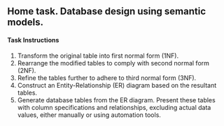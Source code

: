 ## Home task. Database design using semantic models.

#### Task Instructions

1. Transform the original table into first normal form (1NF).
2. Rearrange the modified tables to comply with second normal form (2NF).
3. Refine the tables further to adhere to third normal form (3NF).
4. Construct an Entity-Relationship (ER) diagram based on the resultant tables.
5. Generate database tables from the ER diagram. Present these tables with column specifications and relationships, excluding actual data values, either manually or using automation tools.
